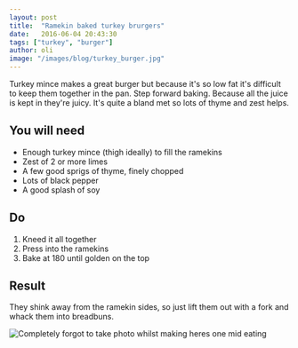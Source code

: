 ```yaml
---
layout: post
title:  "Ramekin baked turkey brurgers"
date:   2016-06-04 20:43:30
tags: ["turkey", "burger"]
author: oli
image: "/images/blog/turkey_burger.jpg"
---
```


Turkey mince makes a great burger but because it's so low fat it's difficult to keep them together in the pan.  Step forward baking.  Because all the juice is kept in they're juicy.  It's quite a bland met so lots of thyme and zest helps.

## You will need

* Enough turkey mince (thigh ideally) to fill the ramekins
* Zest of 2 or more limes
* A few good sprigs of thyme, finely chopped
* Lots of black pepper
* A good splash of soy

## Do

1. Kneed it all together
2. Press into the ramekins
3. Bake at 180 until golden on the top


## Result
They shink away from the ramekin sides, so just lift them out with a fork and whack them into breadbuns.

![Completely forgot to take photo whilst making heres one mid eating](/images/blog/turkey_burger.jpg)




